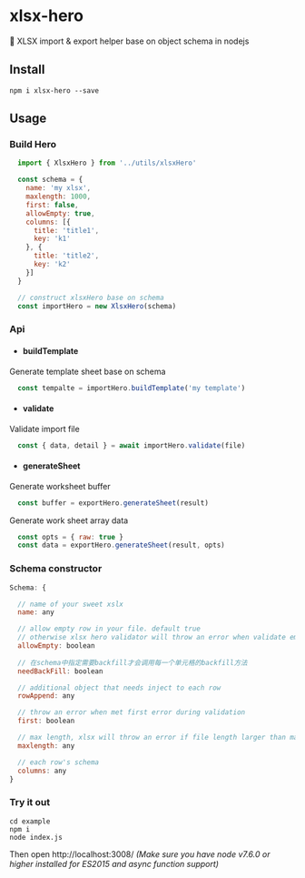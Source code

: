 # xlsx-hero
🎃 XLSX import & export helper base on object schema in nodejs

## Install
```shell
npm i xlsx-hero --save
```

## Usage

### Build Hero
```js
  import { XlsxHero } from '../utils/xlsxHero'

  const schema = {
    name: 'my xlsx',
    maxlength: 1000,
    first: false,
    allowEmpty: true,
    columns: [{
      title: 'title1',
      key: 'k1'
    }, {
      title: 'title2',
      key: 'k2'
    }]
  }

  // construct xlsxHero base on schema
  const importHero = new XlsxHero(schema)
```

### Api
- #### buildTemplate
Generate template sheet base on schema
```js
  const tempalte = importHero.buildTemplate('my template')
```

- #### validate
Validate import file
```js
  const { data, detail } = await importHero.validate(file)
```

- #### generateSheet

Generate worksheet buffer
```js
  const buffer = exportHero.generateSheet(result)
```
Generate work sheet array data
```js
  const opts = { raw: true }
  const data = exportHero.generateSheet(result, opts)
```

### Schema constructor
```js
Schema: {

  // name of your sweet xslx 
  name: any

  // allow empty row in your file. default true
  // otherwise xlsx hero validator will throw an error when validate empty row
  allowEmpty: boolean
  
  // 在schema中指定需要backfill才会调用每一个单元格的backfill方法
  needBackFill: boolean

  // additional object that needs inject to each row
  rowAppend: any

  // throw an error when met first error during validation
  first: boolean

  // max length, xlsx will throw an error if file length larger than maxlength
  maxlength: any

  // each row's schema
  columns: any
}
```

### Try it out
```shell
cd example
npm i
node index.js
```
Then open http://localhost:3008/
*(Make sure you have node v7.6.0 or higher installed for ES2015 and async function support)*
